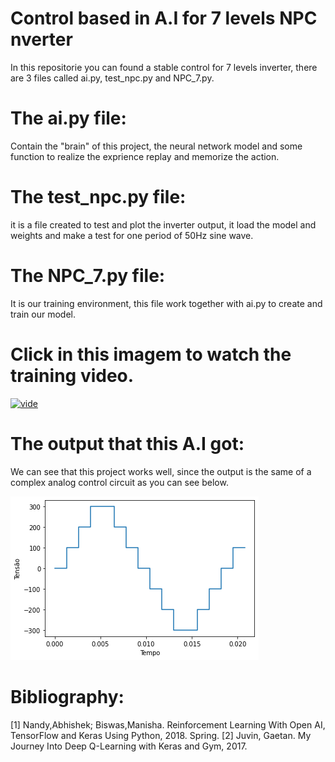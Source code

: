 # Control based in A.I for 7 levels NPC nverter
In this repositorie you can found a stable control for 7 levels inverter, there are 3 files called ai.py, test_npc.py and NPC_7.py.
# The ai.py file:
Contain the "brain" of this project, the neural network model and some function to realize the exprience replay and memorize the action.
# The test_npc.py file:
it is a file created to test and plot the inverter output, it load the model and weights and make a test for one period of 50Hz sine wave.
# The NPC_7.py file:
It is our training environment, this file work together with ai.py to create and train our model.
# Click in this imagem to watch the training video.

[![vide](https://img.youtube.com/vi/7UqTWPhouaw/0.jpg)](https://www.youtube.com/watch?v=7UqTWPhouaw)
# The output that this A.I got:
We can see that this project works well, since the output is the same of a complex analog control circuit as you can see below.

![output](https://github.com/fabsnimitti/Control_based_in_A.I_for_7_levels_NPC_inverter/blob/master/Output/output.png)

# Bibliography:
[1] Nandy,Abhishek; Biswas,Manisha. Reinforcement Learning  With Open AI, TensorFlow and Keras Using Python, 2018. Spring.
[2] Juvin, Gaetan. My Journey Into Deep Q-Learning with Keras and Gym, 2017.
